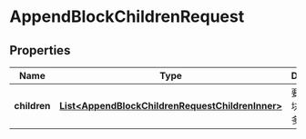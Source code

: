 

# AppendBlockChildrenRequest


## Properties

| Name | Type | Description | Notes |
|------------ | ------------- | ------------- | -------------|
|**children** | [**List&lt;AppendBlockChildrenRequestChildrenInner&gt;**](AppendBlockChildrenRequestChildrenInner.md) | 要创建的子块列表，最多100个 |  |



